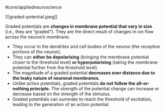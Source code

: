 #core/appliedneuroscience

![[graded-potential.jpeg]]

Graded potentials are **changes in membrane potential that vary in size** (i.e., they are “graded”). They are the direct result of changes in ion flow across the neuron’s membrane.

- They occur in the dendrites and cell bodies of the neuron (the receptive portions of the neuron).
- They can **either be depolarising** (bringing the membrane potential closer to the threshold level) **or hyperpolarising** (taking the membrane potential further from the threshold level).
- The magnitude of a graded potential **decreases over distance due to the leaky nature of neuronal membranes.**
- Unlike action potentials, graded potentials **do not follow the all-or-nothing principle.** The strength of the potential change can increase or decrease based on the strength of the stimulus.
- Graded potentials can summate to reach the threshold of excitation, leading to the generation of an action potential.
